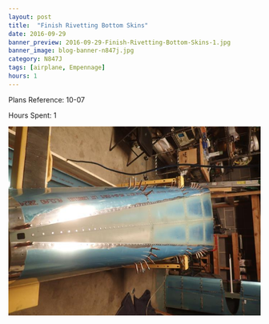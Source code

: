 ```yaml
---
layout: post
title:  "Finish Rivetting Bottom Skins"
date: 2016-09-29
banner_preview: 2016-09-29-Finish-Rivetting-Bottom-Skins-1.jpg
banner_image: blog-banner-n847j.jpg
category: N847J
tags: [airplane, Empennage]
hours: 1
---
```


Plans Reference: 10-07

Hours Spent: 1



![](/assets/images/2016-09-29-Finish-Rivetting-Bottom-Skins-1.jpg)


